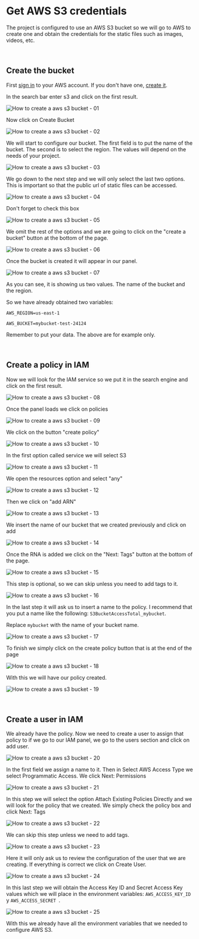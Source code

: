 # Get AWS S3 credentials

The project is configured to use an AWS S3 bucket so we will go to AWS to create one and obtain the credentials for the static files such as images, videos, etc.

<br>

## Create the bucket

First [sign in](https://signin.aws.amazon.com/signin) to your AWS account. If you don't have one, [create it](https://portal.aws.amazon.com/billing/signup).

In the search bar enter s3 and click on the first result.

![How to create a aws s3 bucket - 01](../../images/aws-s3-01.png)

Now click on Create Bucket

![How to create a aws s3 bucket - 02](../../images/aws-s3-02.png)

We will start to configure our bucket. The first field is to put the name of the bucket. The second is to select the region. The values ​​will depend on the needs of your project.

![How to create a aws s3 bucket - 03](../../images/aws-s3-03.png)

We go down to the next step and we will only select the last two options. This is important so that the public url of static files can be accessed.

![How to create a aws s3 bucket - 04](../../images/aws-s3-04.png)

Don't forget to check this box

![How to create a aws s3 bucket - 05](../../images/aws-s3-05.png)

We omit the rest of the options and we are going to click on the "create a bucket" button at the bottom of the page.

![How to create a aws s3 bucket - 06](../../images/aws-s3-06.png)

Once the bucket is created it will appear in our panel.

![How to create a aws s3 bucket - 07](../../images/aws-s3-07.png)

As you can see, it is showing us two values. The name of the bucket and the region.

So we have already obtained two variables:

`AWS_REGION=us-east-1`

`AWS_BUCKET=mybucket-test-24124`

Remember to put your data. The above are for example only.

<br>

## Create a policy in IAM

Now we will look for the IAM service so we put it in the search engine and click on the first result.

![How to create a aws s3 bucket - 08](../../images/aws-s3-08.png)

Once the panel loads we click on policies

![How to create a aws s3 bucket - 09](../../images/aws-s3-09.png)

We click on the button "create policy"

![How to create a aws s3 bucket - 10](../../images/aws-s3-10.png)

In the first option called service we will select S3

![How to create a aws s3 bucket - 11](../../images/aws-s3-11.png)

We open the resources option and select "any"

![How to create a aws s3 bucket - 12](../../images/aws-s3-12.png)

Then we click on "add ARN"

![How to create a aws s3 bucket - 13](../../images/aws-s3-13.png)

We insert the name of our bucket that we created previously and click on add

![How to create a aws s3 bucket - 14](../../images/aws-s3-14.png)

Once the RNA is added we click on the "Next: Tags" button at the bottom of the page.

![How to create a aws s3 bucket - 15](../../images/aws-s3-15.png)

This step is optional, so we can skip unless you need to add tags to it.

![How to create a aws s3 bucket - 16](../../images/aws-s3-16.png)

In the last step it will ask us to insert a name to the policy. I recommend that you put a name like the following: `S3BucketAccessTotal_mybucket`.

Replace `mybucket` with the name of your bucket name.

![How to create a aws s3 bucket - 17](../../images/aws-s3-17.png)

To finish we simply click on the create policy button that is at the end of the page

![How to create a aws s3 bucket - 18](../../images/aws-s3-18.png)

With this we will have our policy created.

![How to create a aws s3 bucket - 19](../../images/aws-s3-19.png)

<br>

## Create a user in IAM

We already have the policy. Now we need to create a user to assign that policy to if we go to our IAM panel, we go to the users section and click on add user.

![How to create a aws s3 bucket - 20](../../images/aws-s3-20.png)

In the first field we assign a name to it. Then in Select AWS Access Type we select Programmatic Access. We click Next: Permissions

![How to create a aws s3 bucket - 21](../../images/aws-s3-21.png)

In this step we will select the option Attach Existing Policies Directly and we will look for the policy that we created. We simply check the policy box and click Next: Tags

![How to create a aws s3 bucket - 22](../../images/aws-s3-22.png)

We can skip this step unless we need to add tags.

![How to create a aws s3 bucket - 23](../../images/aws-s3-23.png)

Here it will only ask us to review the configuration of the user that we are creating. If everything is correct we click on Create User.

![How to create a aws s3 bucket - 24](../../images/aws-s3-24.png)

In this last step we will obtain the Access Key ID and Secret Access Key values ​​which we will place in the environment variables: `AWS_ACCESS_KEY_ID` y `AWS_ACCESS_SECRET `.

![How to create a aws s3 bucket - 25](../../images/aws-s3-25.png)

With this we already have all the environment variables that we needed to configure AWS S3.
